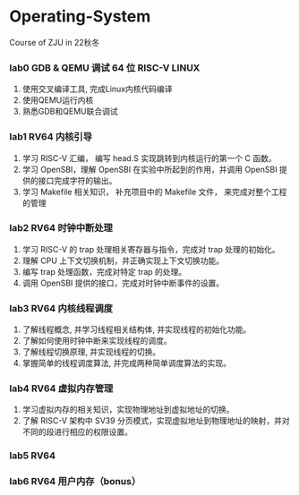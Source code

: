 # Operating-System
Course of ZJU in 22秋冬

### lab0 GDB & QEMU 调试 64 位 RISC-V LINUX
1. 使用交叉编译工具, 完成Linux内核代码编译
2. 使用QEMU运行内核
3. 熟悉GDB和QEMU联合调试
### lab1 RV64 内核引导
1. 学习 RISC-V 汇编， 编写 head.S 实现跳转到内核运行的第一个 C 函数。
2. 学习 OpenSBI，理解 OpenSBI 在实验中所起到的作用，并调用 OpenSBI 提供的接口完成字符的输出。
3. 学习 Makefile 相关知识， 补充项目中的 Makefile 文件， 来完成对整个工程的管理
### lab2 RV64 时钟中断处理
1. 学习 RISC-V 的 trap 处理相关寄存器与指令，完成对 trap 处理的初始化。
2. 理解 CPU 上下文切换机制，并正确实现上下文切换功能。
3. 编写 trap 处理函数，完成对特定 trap 的处理。
4. 调用 OpenSBI 提供的接口，完成对时钟中断事件的设置。
### lab3 RV64 内核线程调度
1. 了解线程概念, 并学习线程相关结构体, 并实现线程的初始化功能。
2. 了解如何使用时钟中断来实现线程的调度。
3. 了解线程切换原理, 并实现线程的切换。
4. 掌握简单的线程调度算法, 并完成两种简单调度算法的实现。
### lab4 RV64 虚拟内存管理
1. 学习虚拟内存的相关知识，实现物理地址到虚拟地址的切换。
2. 了解 RISC-V 架构中 SV39 分页模式，实现虚拟地址到物理地址的映射，并对不同的段进行相应的权限设置。
### lab5 RV64 

### lab6 RV64 用户内存（bonus）
